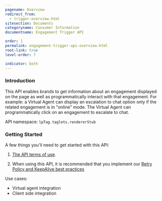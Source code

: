 ```yaml
---
pagename: Overview
redirect_from:
  - trigger-overview.html
sitesection: Documents
categoryname: Consumer Information
documentname: Engagement Trigger API

order: 1
permalink: engagement-trigger-api-overview.html
root-link: true
level-order: 7

indicator: both
---
```

### Introduction

This API enables brands to get information about an engagement displayed on the page as well as programmatically interact with that engagement. For example: a Virtual Agent can display an escalation to chat option only if the related engagement is in "online" mode. The Virtual Agent can programmatically click on an engagement to escalate to chat.

API namespace: ```lpTag.taglets.rendererStub```

### Getting Started

A few things you'll need to get started with this API:

1. [The API terms of use](https://www.liveperson.com/policies/apitou).

2. When using this API, it is recommended that you implement our [Retry Policy and KeepAlive best practices](guides-retry-policy.html)



Use cases:

- Virtual agent integration
- Client side integration
